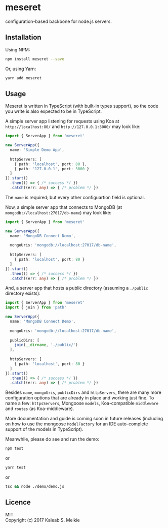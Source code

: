 # meseret

configuration-based backbone for node.js servers.  

## Installation

Using NPM:
```bash
npm install meseret --save
```  

Or, using Yarn:
```bash
yarn add meseret
```  

## Usage

Meseret is written in TypeScript (with built-in types support), so the code you write is also expected to be in TypeScript.  

A simple server app listening for requests using Koa at `http://localhost:80/` and `http://127.0.0.1:3000/` may look like:
```typescript
import { ServerApp } from 'meseret'

new ServerApp({
  name: 'Simple Demo App',
  
  httpServers: [
    { path: 'localhost', port: 80 },
    { path: '127.0.0.1', port: 3000 }
  ]
}).start()
  .then(() => { /* success */ })
  .catch((err: any) => { /* problem */ })
```  

The `name` is required; but every other configuartion field is optional.  

Now, a simple server app that connects to MongoDB (at `mongodb://localhost:27017/db-name`) may look like:
```typescript
import { ServerApp } from 'meseret'

new ServerApp({
  name: 'MongoDB Connect Demo',
  
  mongoUris: 'mongodb://localhost:27017/db-name',
  
  httpServers: [
    { path: 'localhost', port: 80 }
  ]
}).start()
  .then(() => { /* success */ })
  .catch((err: any) => { /* problem */ })
```  

And, a server app that hosts a public directory (assuming a `./public` directory exists):
```typescript
import { ServerApp } from 'meseret'
import { join } from 'path'

new ServerApp({
  name: 'MongoDB Connect Demo',
  
  mongoUris: 'mongodb://localhost:27017/db-name',
  
  publicDirs: [
    join(__dirname, './public/')
  ],
  
  httpServers: [
    { path: 'localhost', port: 80 }
  ]
}).start()
  .then(() => { /* success */ })
  .catch((err: any) => { /* problem */ })
```  

Besides `name`, `mongoUris`, `publicDirs` and `httpServers`, there are many more configuration options that are already in place and working just fine. To name a few: `httpsServers`, Mongoose `models`, Koa-compatible `middleware` and `routes` (as Koa-middleware).  

More documentation and guide is coming soon in future releases (including on how to use the mongoose `ModelFactory` for an IDE auto-complete support of the models in TypeScript).  

Meanwhile, please do see and run the demo:
```bash
npm test
```
or
```bash
yarn test
```
or
```bash
tsc && node ./demo/demo.js
```

## Licence
MIT  
Copyright (c) 2017 Kaleab S. Melkie
